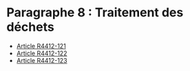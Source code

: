 # Paragraphe 8 : Traitement des déchets

* [Article R4412-121](./LEGIARTI000025818944.md)
* [Article R4412-122](./LEGIARTI000025818942.md)
* [Article R4412-123](./LEGIARTI000025818940.md)
